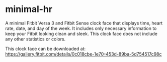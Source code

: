 # minimal-hr
A minimal Fitbit Versa 3 and Fitbit Sense clock face that displays time, heart rate, date, and day of the week. 
It includes only necessary information to keep your Fitbit looking clean and sleek. 
This clock face does not include any other statistics or colors.

This clock face can be downloaded at: https://gallery.fitbit.com/details/0c018cbe-1e70-453d-89ba-5d754517c98c
